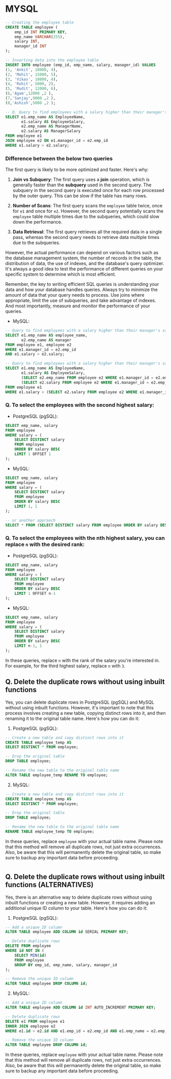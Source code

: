 # MYSQL

```sql
-- Creating the employee table
CREATE TABLE employee (
    emp_id INT PRIMARY KEY,
    emp_name VARCHAR(255),
    salary INT,
    manager_id INT
);

-- Inserting data into the employee table
INSERT INTO employee (emp_id, emp_name, salary, manager_id) VALUES 
(1, 'Ankit', 10000, 4),
(2, 'Mohit', 15000, 5),
(3, 'Vikas', 10000, 4),
(4, 'Rohit', 5000, 2),
(5, 'Mudit', 12000, 6),
(6,'Agam',12000 ,2 ),
(7,'Sanjay',9000 ,2 ),
(8,'Ashish',5000 ,2 );

-- Q. Query to find employees with a salary higher than their manager's salary
SELECT e1.emp_name AS EmployeeName,
       e1.salary AS EmployeeSalary,
       e2.emp_name AS ManagerName,
       e2.salary AS ManagerSalary 
FROM employee e1 
JOIN employee e2 ON e1.manager_id = e2.emp_id 
WHERE e1.salary > e2.salary;
```



### Difference between the below two queries ###
The first query is likely to be more optimized and faster. Here's why:

1. **Join vs Subquery**: The first query uses a **join** operation, which is generally faster than the **subquery** used in the second query. The subquery in the second query is executed once for each row processed by the outer query. This can be slow if the table has many rows.

2. **Number of Scans**: The first query scans the `employee` table twice, once for `e1` and once for `e2`. However, the second query potentially scans the `employee` table multiple times due to the subqueries, which could slow down the performance.

3. **Data Retrieval**: The first query retrieves all the required data in a single pass, whereas the second query needs to retrieve data multiple times due to the subqueries.

However, the actual performance can depend on various factors such as the database management system, the number of records in the table, the distribution of data, the use of indexes, and the database's query optimizer. It's always a good idea to test the performance of different queries on your specific system to determine which is most efficient. 

Remember, the key to writing efficient SQL queries is understanding your data and how your database handles queries. Always try to minimize the amount of data that your query needs to process. Use joins where appropriate, limit the use of subqueries, and take advantage of indexes. And most importantly, measure and monitor the performance of your queries.

- MySQL:
```sql
-- Query to find employees with a salary higher than their manager's salary
SELECT e1.emp_name AS employee_name,  
       e2.emp_name AS manager 
FROM employee e1, employee e2 
WHERE e1.manager_id = e2.emp_id 
AND e1.salary > e2.salary;

-- Query to find employees with a salary higher than their manager's salary
SELECT e1.emp_name AS EmployeeName,
       e1.salary AS EmployeeSalary,
       (SELECT e2.emp_name FROM employee e2 WHERE e1.manager_id = e2.emp_id) AS ManagerName,
       (SELECT e2.salary FROM employee e2 WHERE e1.manager_id = e2.emp_id) AS ManagerSalary 
FROM employee e1 
WHERE e1.salary > (SELECT e2.salary FROM employee e2 WHERE e1.manager_id = e2.emp_id);
```



### Q. To select the employees with the second highest salary: ###

  - PostgreSQL (pgSQL):
  ```sql
  SELECT emp_name, salary
  FROM employee
  WHERE salary = (
      SELECT DISTINCT salary
      FROM employee
      ORDER BY salary DESC
      LIMIT 1 OFFSET 1
  );
  ```

  - MySQL:
  ```sql
  SELECT emp_name, salary
  FROM employee
  WHERE salary = (
      SELECT DISTINCT salary
      FROM employee
      ORDER BY salary DESC
      LIMIT 1, 1
  );

  -- or another appraoch 
  SELECT * FROM (SELECT DISTINCT salary FROM employee ORDER BY salary DESC LIMIT 2 ) AS result ORDER BY salary LIMIT 1;
  ```

### Q. To select the employees with the nth highest salary, you can replace `n` with the desired rank: ###

  - PostgreSQL (pgSQL):
  ```sql
  SELECT emp_name, salary
  FROM employee
  WHERE salary = (
      SELECT DISTINCT salary
      FROM employee
      ORDER BY salary DESC
      LIMIT 1 OFFSET n-1
  );
  ```

  - MySQL:
  ```sql
  SELECT emp_name, salary
  FROM employee
  WHERE salary = (
      SELECT DISTINCT salary
      FROM employee
      ORDER BY salary DESC
      LIMIT n-1, 1
  );
  ```

In these queries, replace `n` with the rank of the salary you're interested in. For example, for the third highest salary, replace `n` with `3`.


## Q. Delete the duplicate rows without using inbuilt functions ##
Yes, you can delete duplicate rows in PostgreSQL (pgSQL) and MySQL without using inbuilt functions. However, it's important to note that this process involves creating a new table, copying distinct rows into it, and then renaming it to the original table name. Here's how you can do it:

1. PostgreSQL (pgSQL):

```sql
-- Create a new table and copy distinct rows into it
CREATE TABLE employee_temp AS
SELECT DISTINCT * FROM employee;

-- Drop the original table
DROP TABLE employee;

-- Rename the new table to the original table name
ALTER TABLE employee_temp RENAME TO employee;
```

2. MySQL:

```sql
-- Create a new table and copy distinct rows into it
CREATE TABLE employee_temp AS
SELECT DISTINCT * FROM employee;

-- Drop the original table
DROP TABLE employee;

-- Rename the new table to the original table name
RENAME TABLE employee_temp TO employee;
```


In these queries, replace `employee` with your actual table name. Please note that this method will remove all duplicate rows, not just extra occurrences. Also, be aware that this will permanently delete the original table, so make sure to backup any important data before proceeding.

# #

## Q. Delete the duplicate rows without using inbuilt functions (ALTERNATIVES) ##
Yes, there is an alternative way to delete duplicate rows without using inbuilt functions or creating a new table. However, it requires adding an additional unique ID column to your table. Here's how you can do it:

1. PostgreSQL (pgSQL):

```sql
-- Add a unique ID column
ALTER TABLE employee ADD COLUMN id SERIAL PRIMARY KEY;

-- Delete duplicate rows
DELETE FROM employee
WHERE id NOT IN (
    SELECT MIN(id)
    FROM employee
    GROUP BY emp_id, emp_name, salary, manager_id
);

-- Remove the unique ID column
ALTER TABLE employee DROP COLUMN id;
```

2. MySQL:

```sql
-- Add a unique ID column
ALTER TABLE employee ADD COLUMN id INT AUTO_INCREMENT PRIMARY KEY;

-- Delete duplicate rows
DELETE e1 FROM employee e1
INNER JOIN employee e2 
WHERE e1.id > e2.id AND e1.emp_id = e2.emp_id AND e1.emp_name = e2.emp_name AND e1.salary = e2.salary AND e1.manager_id = e2.manager_id;

-- Remove the unique ID column
ALTER TABLE employee DROP COLUMN id;
```

In these queries, replace `employee` with your actual table name. Please note that this method will remove all duplicate rows, not just extra occurrences. Also, be aware that this will permanently delete the original table, so make sure to backup any important data before proceeding.



